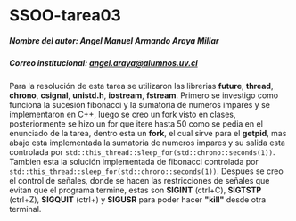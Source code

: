 # SSOO-tarea03
##### Nombre del autor: Angel Manuel Armando Araya Millar
##### Correo institucional: angel.araya@alumnos.uv.cl
Para la resolución de esta tarea se utilizaron las librerias **future**, **thread**, **chrono**, **csignal**, **unistd.h**, **iostream**, **fstream**.
Primero se investigo como funciona la sucesión fibonacci y la sumatoria de numeros impares y se implementaron en C++, luego se creo un fork visto en clases, posteriormente se hizo un for que itere hasta 50 como se pedia en el enunciado de la tarea, dentro esta un **fork**, el cual sirve para el **getpid**, mas abajo esta implementada la sumatoria de numeros impares y su salida esta controlada por ```std::this_thread::sleep_for(std::chrono::seconds(1))```. Tambien esta la solución implementada de fibonacci controlada por ```std::this_thread::sleep_for(std::chrono::seconds(1))```.
Despues se creo el control de señales, donde se hacen las restricciones de señales que evitan que el programa termine, estas son **SIGINT** (ctrl+C), **SIGTSTP** (ctrl+Z), **SIGQUIT** (ctrl+\) y **SIGUSR** para poder hacer **"kill"** desde otra terminal.
